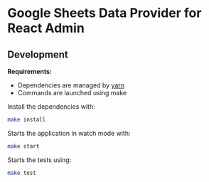 # Google Sheets Data Provider for React Admin

## Development

**Requirements:**

- Dependencies are managed by [yarn](https://yarnpkg.com/)
- Commands are launched using make

Install the dependencies with:

```sh
make install
```

Starts the application in watch mode with:

```sh
make start
```

Starts the tests using:

```sh
make test
```
